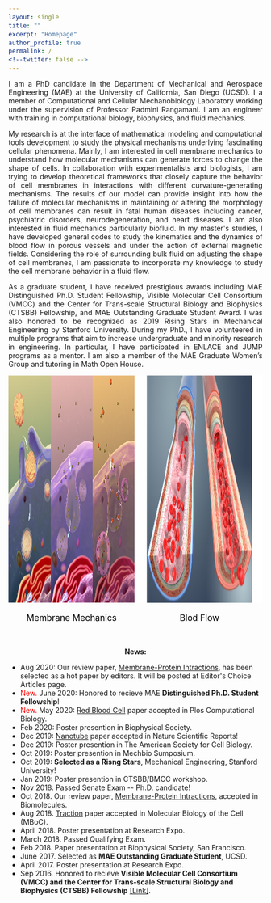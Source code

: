```yaml
---
layout: single
title: ""
excerpt: "Homepage"
author_profile: true
permalink: /
<!--twitter: false -->
---
```

<p style='text-align: justify;'> 
I am a PhD candidate in the Department of Mechanical and Aerospace Engineering (MAE) at the University of California, San Diego (UCSD). I a member of 
  Computational and Cellular Mechanobiology Laboratory
  working under the supervision of Professor Padmini Rangamani. I am an engineer with training in computational biology, biophysics, and fluid mechanics.
</p>

<p style='text-align: justify;'> 
  My research is at the interface of mathematical modeling and computational tools development to study the physical mechanisms underlying fascinating cellular phenomena. 
  Mainly, I am interested in cell membrane mechanics to understand how molecular mechanisms can generate forces to change the shape of cells. 
  In collaboration with experimentalists and biologists, I am trying to develop theoretical frameworks that closely capture the behavior of cell membranes 
  in interactions with different curvature-generating mechanisms. The results of our model can provide insight into how the failure of molecular mechanisms 
  in maintaining or altering the morphology of cell membranes can result in fatal human diseases including cancer, psychiatric disorders, neurodegeneration, and 
  heart diseases. I am also interested in fluid mechanics particularly biofluid. In my master's studies, I have developed general codes to study the kinematics 
  and the dynamics of blood flow in porous vessels and under the action of external magnetic fields. Considering the role of surrounding bulk fluid on adjusting 
  the shape of cell membranes, I am passionate to incorporate my knowledge to study the cell membrane behavior in a fluid flow.
</p>

<p style='text-align: justify;'> 
  As a graduate student, I have received prestigious awards including MAE Distinguished Ph.D. Student Fellowship, Visible Molecular Cell Consortium (VMCC) and 
  the Center for Trans-scale Structural Biology and Biophysics (CTSBB) Fellowship,
  and MAE Outstanding Graduate Student Award. I was also honored to be recognized as 2019 Rising Stars in Mechanical Engineering by Stanford University. 
  During my PhD., I have volunteered in multiple programs that aim to increase undergraduate and minority research in engineering. In particular, 
  I have participated in ENLACE and JUMP programs as a mentor. I am also a member of the MAE Graduate Women’s Group and tutoring in Math Open House.
</p>


 <style>
    div.container {
      display:inline-block;
       text-align:center;
        margin: auto;
    }

    p {
      text-align:center;
    }
  </style>

<style>
.content {
  max-width: 500px;
  margin: auto;
}
</style>


<body>
 <div style="text-align:center">
  <div class="container">
   <a href="https://haleh-alimohamadi.github.io/research/"><img src="/assets/images/membrane.png" height="450" width="250" /> </a>
           <p style="color:black;font-size:17px;">Membrane Mechanics</p>
  </div>
 <div class="container">
   <a href="https://haleh-alimohamadi.github.io/research/"><img src="/assets/images/blood.png" height="450" width="250" /> </a>
           <p style="color:black;font-size:17px;">Blod Flow</p>
  </div>
</div>
</body>
<br/>

**News:**
- Aug 2020: Our review paper, [Membrane-Protein Intractions](https://www.mdpi.com/2218-273X/8/4/120), has
been selected as a hot paper by editors. It will be posted at Editor's Choice Articles page. 
- <span style="color:red;"> New.  </span> June 2020: Honored to recieve MAE **Distinguished Ph.D. Student Fellowship**!
- <span style="color:red;"> New.  </span> May 2020: [Red Blood Cell](https://journals.plos.org/ploscompbiol/article?id=10.1371/journal.pcbi.1007890&rev=1) paper accepted in Plos Computational Biology.
-  Feb 2020: Poster presention in Biophysical Society.
-  Dec 2019: [Nanotube](https://www.nature.com/articles/s41598-020-59221-x) paper accepted in Nature Scientific Reports!
-  Dec 2019: Poster presention in The American Society for Cell Biology.
-  Oct 2019: Poster presention in Mechbio Sumposium.
-  Oct 2019: **Selected as a Risng Stars**, Mechanical Engineering, Stanford University! 
-  Jan 2019: Poster presention in CTSBB/BMCC workshop.
-  Nov 2018. Passed Senate Exam -- Ph.D. candidate! 
-  Oct 2018. Our review paper, [Membrane-Protein Intractions](https://www.mdpi.com/2218-273X/8/4/120), accepted in Biomolecules.
-  Aug 2018. [Traction](https://www.molbiolcell.org/doi/full/10.1091/mbc.E18-02-0087) paper accepted in Molecular Biology of the Cell (MBoC).
-  April 2018. Poster presentation at Research Expo. 
-  March 2018. Passed Qualifying Exam.
-  Feb 2018. Paper presentation at Biophysical Society, San Francisco.
-  June 2017. Selected as **MAE Outstanding Graduate Student**, UCSD.
-  April 2017. Poster presentation at Research Expo.
-  Sep 2016.  Honored to recieve **Visible Molecular Cell Consortium (VMCC) and the Center for Trans-scale Structural Biology and Biophysics (CTSBB) Fellowship** [[Link]](https://vmcc.ucsd.edu/).

<!-- <h1>Latest Posts</h1> 
{% assign sorted = site.posts | sort:'date' | reverse %}
<ul>
{% for post in sorted limit:3%}
	<div class="{{ include.type | default: "list" }}__item">
	  <article class="archive__item" itemscope itemtype="http://schema.org/CreativeWork">
	    <li>
	      <h3 class="archive__item-title" itemprop="headline">
			 	  <a href="{{ root_url }}{{ post.url }}">{{ post.title }}</a>
	      </h3>
        <p class="archive__item-excerpt" itemprop="description">{{post.excerpt}}</p>
	    </li>
	 </article>
	</div>
{% endfor %}
<ul>
<a href="/blog/" class="back-to-top">More posts &rarr;</a>

-->





